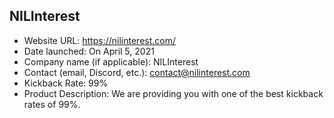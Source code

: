 ## NILInterest
- Website URL: https://nilinterest.com/
- Date launched: On April 5, 2021
- Company name (if applicable): NILInterest
- Contact (email, Discord, etc.): contact@nilinterest.com
- Kickback Rate: 99%
- Product Description: We are providing you with one of the best kickback rates of 99%. 

